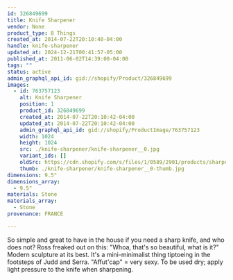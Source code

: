 ```yaml
---
id: 326849699
title: Knife Sharpener
vendor: None
product_type: 8 Things
created_at: 2014-07-22T20:10:40-04:00
handle: knife-sharpener
updated_at: 2024-12-21T00:41:57-05:00
published_at: 2011-06-02T14:39:00-04:00
tags: ""
status: active
admin_graphql_api_id: gid://shopify/Product/326849699
images:
  - id: 763757123
    alt: Knife Sharpener
    position: 1
    product_id: 326849699
    created_at: 2014-07-22T20:10:42-04:00
    updated_at: 2014-07-22T20:10:42-04:00
    admin_graphql_api_id: gid://shopify/ProductImage/763757123
    width: 1024
    height: 1024
    src: ./knife-sharpener/knife-sharpener__0.jpg
    variant_ids: []
    oldSrc: https://cdn.shopify.com/s/files/1/0589/2901/products/sharpener.jpeg?v=1406074242
    thumb: ./knife-sharpener/knife-sharpener__0-thumb.jpg
dimensions: 9.5"
dimensions_array:
  - 9.5"
materials: Stone
materials_array:
  - Stone
provenance: FRANCE

---
```


So simple and great to have in the house if you need a sharp knife, and who does not? Ross freaked out on this: "Whoa, that's so beautiful, what is it?" Modern sculpture at its best. It's a mini-minimalist thing tiptoeing in the footsteps of Judd and Serra. "Affut'cap" = very sexy. To be used dry; apply light pressure to the knife when sharpening.